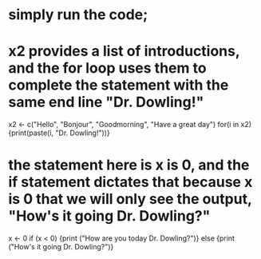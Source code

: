 # simply run the code;

# x2 provides a list of introductions, and the for loop uses them to complete the statement with the same end line "Dr. Dowling!"
x2 <- c("Hello", "Bonjour", "Goodmorning", "Have a great day")
for(i in x2) {print(paste(i, "Dr. Dowling!"))}

# the statement here is x is 0, and the if statement dictates that because x is 0 that we will only see the output, "How's it going Dr. Dowling?"
x <- 0 
if (x < 0) {print ("How are you today Dr. Dowling?")} else {print ("How's it going Dr. Dowling?")}
